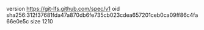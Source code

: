 version https://git-lfs.github.com/spec/v1
oid sha256:312f37681fda47a870db6fe735cb023cdea657201ceb0ca09ff86c4fa66e0e5c
size 1210
